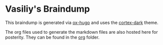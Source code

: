 # Vasiliy's Braindump

This braindump is generated via [ox-hugo](https://github.com/kaushalmodi/ox-hugo) and uses the [cortex-dark](https://github.com/ayrat555/cortex-dark) theme.

The org files used to generate the markdown files are also hosted here for posterity.
They can be found in the [org](./org) folder.
